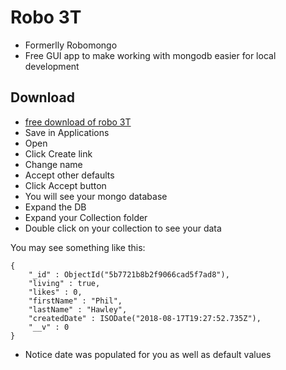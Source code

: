 # Robo 3T
* Formerlly Robomongo
* Free GUI app to make working with mongodb easier for local development

## Download
* [free download of robo 3T](https://robomongo.org/download)
* Save in Applications
* Open
* Click Create link
* Change name
* Accept other defaults
* Click Accept button
* You will see your mongo database
* Expand the DB
* Expand your Collection folder
* Double click on your collection to see your data

You may see something like this:

```
{
    "_id" : ObjectId("5b7721b8b2f9066cad5f7ad8"),
    "living" : true,
    "likes" : 0,
    "firstName" : "Phil",
    "lastName" : "Hawley",
    "createdDate" : ISODate("2018-08-17T19:27:52.735Z"),
    "__v" : 0
}
```

* Notice date was populated for you as well as default values

